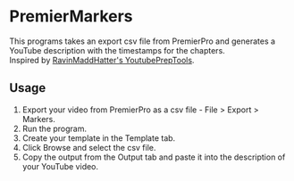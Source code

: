 # PremierMarkers
This programs takes an export csv file from PremierPro and generates a YouTube description with the timestamps for the chapters.  
Inspired by [RavinMaddHatter's YoutubePrepTools](https://github.com/RavinMaddHatter/YoutubePrepTools).  
## Usage
1. Export your video from PremierPro as a csv file - File > Export > Markers.
2. Run the program.
3. Create your template in the Template tab.
4. Click Browse and select the csv file.
5. Copy the output from the Output tab and paste it into the description of your YouTube video.
